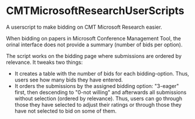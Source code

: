 # CMTMicrosoftResearchUserScripts
A userscript to make bidding on CMT Microsoft Research easier.

When bidding on papers in Microsoft Conference Management Tool, the orinal interface does not provide a summary (number of bids per option). 

The script works on the bidding page where submissions are ordered by relevance. It tweaks two things:

* It creates a table with the number of bids for each bidding-option. Thus, users see how many bids they have entered.
* It orders the submissions by the assigned bidding option: "3-eager" first, then descending to "0-not willing" and afterwards all submissions without selection (ordered by relevance). Thus, users can go through those they have selected to adjust their ratings or through those they have not selected to bid on some of them.

